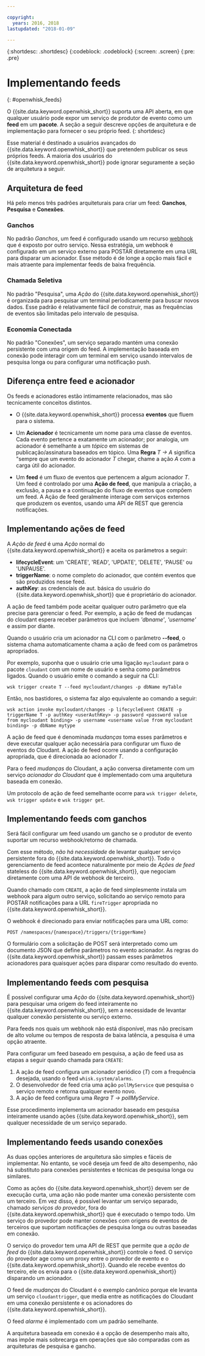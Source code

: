 ```yaml
---

copyright:
  years: 2016, 2018
lastupdated: "2018-01-09"

---
```


{:shortdesc: .shortdesc}
{:codeblock: .codeblock}
{:screen: .screen}
{:pre: .pre}

# Implementando feeds
{: #openwhisk_feeds}

O {{site.data.keyword.openwhisk_short}} suporta uma API aberta, em que qualquer usuário pode expor um serviço de produtor de evento como um **feed** em um **pacote**. A seção a seguir descreve opções de arquitetura e de implementação para fornecer o seu próprio feed.
{: shortdesc}

Esse material é destinado a usuários avançados do {{site.data.keyword.openwhisk_short}} que pretendem publicar os seus próprios feeds. A maioria dos usuários do {{site.data.keyword.openwhisk_short}} pode ignorar seguramente a seção de arquitetura a seguir.

## Arquitetura de feed

Há pelo menos três padrões arquiteturais para criar um feed: **Ganchos**, **Pesquisa** e **Conexões**.

### Ganchos
No padrão *Ganchos*, um feed é configurado usando um recurso [webhook](https://en.wikipedia.org/wiki/Webhook) que é exposto por outro serviço. Nessa estratégia, um webhook é configurado em um serviço externo para POSTAR diretamente em uma URL para disparar um acionador. Esse método é de longe a opção mais fácil e mais atraente para implementar feeds de baixa frequência.

<!-- The github feed is implemented using webhooks.  Put a link here when we have the open repo ready -->

### Chamada Seletiva
No padrão "Pesquisa", uma *Ação* do {{site.data.keyword.openwhisk_short}} é organizada para pesquisar um terminal periodicamente para buscar novos dados. Esse padrão é relativamente fácil de construir, mas as frequências de eventos são limitadas pelo intervalo de pesquisa.

### Economia Conectada
No padrão "Conexões", um serviço separado mantém uma conexão persistente com uma origem do feed. A implementação baseada em conexão pode interagir com um terminal em serviço usando intervalos de pesquisa longa ou para configurar uma notificação push.

<!-- Our cloudant changes feed is connection based.  Put a link here to
an open repo -->

<!-- What is the foundation for the Message Hub feed? If it is "connections" then lets put a link here as well -->

## Diferença entre feed e acionador

Os feeds e acionadores estão intimamente relacionados, mas são tecnicamente conceitos distintos.   

- O {{site.data.keyword.openwhisk_short}} processa **eventos** que fluem para o sistema.

- Um **Acionador** é tecnicamente um nome para uma classe de eventos. Cada evento pertence a exatamente um acionador; por analogia, um acionador é semelhante a um *tópico* em sistemas de publicação/assinatura baseados em tópico. Uma **Regra** *T -> A* significa "sempre que um evento do acionador *T* chegar, chame a ação *A* com a carga útil do acionador.

- Um **feed** é um fluxo de eventos que pertencem a algum acionador *T*. Um feed é controlado por uma **Ação de feed**, que manipula a criação, a exclusão, a pausa e a continuação do fluxo de eventos que compõem um feed. A Ação de feed geralmente interage com serviços externos que produzem os eventos, usando uma API de REST que gerencia notificações.

##  Implementando ações de feed

A *Ação de feed* é uma *Ação* normal do {{site.data.keyword.openwhisk_short}} e aceita os parâmetros a seguir:
* **lifecycleEvent**: um 'CREATE', 'READ', 'UPDATE', 'DELETE', 'PAUSE' ou 'UNPAUSE'.
* **triggerName**: o nome completo do acionador, que contém eventos que são produzidos nesse feed.
* **authKey**: as credenciais de aut. básica do usuário do {{site.data.keyword.openwhisk_short}} que é proprietário do acionador.

A ação de feed também pode aceitar qualquer outro parâmetro que ela precise para gerenciar o feed. Por exemplo, a ação de feed de mudanças do cloudant espera receber parâmetros que incluem *'dbname'*, *'username'* e assim por diante.

Quando o usuário cria um acionador na CLI com o parâmetro **--feed**, o sistema chama automaticamente chama a ação de feed com os parâmetros apropriados.

Por exemplo, suponha que o usuário crie uma ligação `mycloudant` para o pacote `cloudant` com um nome de usuário e senha como parâmetros ligados. Quando o usuário emite o comando a seguir na CLI:

`wsk trigger create T --feed mycloudant/changes -p dbName myTable`

Então, nos bastidores, o sistema faz algo equivalente ao comando a seguir:

`wsk action invoke mycloudant/changes -p lifecycleEvent CREATE -p triggerName T -p authKey <userAuthKey> -p password <password value from mycloudant binding> -p username <username value from mycloudant binding> -p dbName mytype`

A ação de feed que é denominada *mudanças* toma esses parâmetros e deve executar qualquer ação necessária para configurar um fluxo de eventos do Cloudant. A ação de feed ocorre usando a configuração apropriada, que é direcionada ao acionador *T*.    

Para o feed *mudanças* do Cloudant, a ação conversa diretamente com um serviço *acionador do Cloudant* que é implementado com uma arquitetura baseada em conexão.

Um protocolo de ação de feed semelhante ocorre para `wsk trigger delete`, `wsk trigger update` e `wsk trigger get`.    

## Implementando feeds com ganchos

Será fácil configurar um feed usando um gancho se o produtor de evento suportar um recurso webhook/retorno de chamada.

Com esse método, _não há necessidade_ de levantar qualquer serviço persistente fora do {{site.data.keyword.openwhisk_short}}. Todo o gerenciamento de feed acontece naturalmente por meio de *Ações de feed* stateless do {{site.data.keyword.openwhisk_short}}, que negociam diretamente com uma API de webhook de terceiro.

Quando chamado com `CREATE`, a ação de feed simplesmente instala um webhook para algum outro serviço, solicitando ao serviço remoto para POSTAR notificações para a URL `fireTrigger` apropriada no {{site.data.keyword.openwhisk_short}}.

O webhook é direcionado para enviar notificações para uma URL como:

`POST /namespaces/{namespace}/triggers/{triggerName}`

O formulário com a solicitação de POST será interpretado como um documento JSON que define parâmetros no evento acionador. As regras do {{site.data.keyword.openwhisk_short}} passam esses parâmetros acionadores para quaisquer ações para disparar como resultado do evento.

## Implementando feeds com pesquisa

É possível configurar uma *Ação* do {{site.data.keyword.openwhisk_short}} para pesquisar uma origem do feed inteiramente no {{site.data.keyword.openwhisk_short}}, sem a necessidade de levantar qualquer conexão persistente ou serviço externo.

Para feeds nos quais um webhook não está disponível, mas não precisam de alto volume ou tempos de resposta de baixa latência, a pesquisa é uma opção atraente.

Para configurar um feed baseado em pesquisa, a ação de feed usa as etapas a seguir quando chamada para `CREATE`:

1. A ação de feed configura um acionador periódico (*T*) com a frequência desejada, usando o feed `whisk.system/alarms`.
2. O desenvolvedor de feed cria uma ação `pollMyService` que pesquisa o serviço remoto e retorna qualquer evento novo.
3. A ação de feed configura uma *Regra* *T -> pollMyService*.

Esse procedimento implementa um acionador baseado em pesquisa inteiramente usando ações {{site.data.keyword.openwhisk_short}}, sem qualquer necessidade de um serviço separado.

## Implementando feeds usando conexões

As duas opções anteriores de arquitetura são simples e fáceis de implementar. No entanto, se você deseja um feed de alto desempenho, não há substituto para conexões persistentes e técnicas de pesquisa
longa ou similares.

Como as ações do {{site.data.keyword.openwhisk_short}} devem ser de execução curta, uma ação não pode manter uma conexão persistente com um terceiro. Em vez disso, é possível levantar um serviço separado, chamado *serviços do provedor*, fora do {{site.data.keyword.openwhisk_short}} que é executado o tempo todo. Um serviço do provedor pode manter conexões com origens de eventos de terceiros que suportam notificações de pesquisa longa ou outras baseadas em conexão.

O serviço do provedor tem uma API de REST que permite que a *ação de feed* do {{site.data.keyword.openwhisk_short}} controle o feed. O serviço do provedor age como um proxy entre o provedor de evento e o {{site.data.keyword.openwhisk_short}}. Quando ele recebe eventos do terceiro, ele os envia para o {{site.data.keyword.openwhisk_short}} disparando um acionador.

O feed de *mudanças* do Cloudant é o exemplo canônico porque ele levanta um serviço `cloudanttrigger`, que media entre as notificações do Cloudant em uma conexão persistente e os acionadores do {{site.data.keyword.openwhisk_short}}.
<!-- TODO: add a reference to the open source implementation -->

O feed *alarme* é implementado com um padrão semelhante.

A arquitetura baseada em conexão é a opção de desempenho mais alto, mas impõe mais sobrecarga em operações que são comparadas com as arquiteturas de pesquisa e gancho.   
